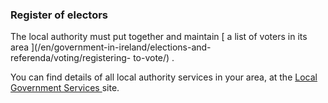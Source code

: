 ###  Register of electors

The local authority must put together and maintain [ a list of voters in its
area ](/en/government-in-ireland/elections-and-referenda/voting/registering-
to-vote/) .

You can find details of all local authority services in your area, at the [
Local Government Services ](https://services.localgov.ie/en-ie/Home/intro)
site.
